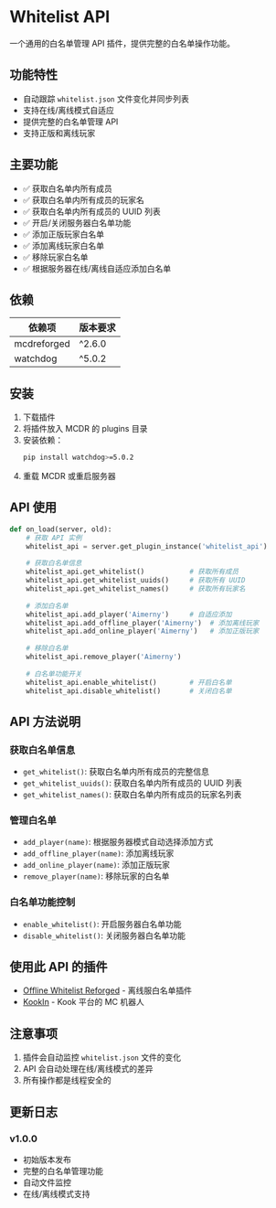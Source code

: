 # Whitelist API

一个通用的白名单管理 API 插件，提供完整的白名单操作功能。

## 功能特性

- 自动跟踪 `whitelist.json` 文件变化并同步列表
- 支持在线/离线模式自适应
- 提供完整的白名单管理 API
- 支持正版和离线玩家

## 主要功能

- ✅ 获取白名单内所有成员
- ✅ 获取白名单内所有成员的玩家名
- ✅ 获取白名单内所有成员的 UUID 列表
- ✅ 开启/关闭服务器白名单功能
- ✅ 添加正版玩家白名单
- ✅ 添加离线玩家白名单
- ✅ 移除玩家白名单
- ✅ 根据服务器在线/离线自适应添加白名单

## 依赖

| 依赖项 | 版本要求 |
|-------|---------|
| mcdreforged | ^2.6.0 |
| watchdog | ^5.0.2 |

## 安装

1. 下载插件
2. 将插件放入 MCDR 的 plugins 目录
3. 安装依赖：
   ```bash
   pip install watchdog>=5.0.2
   ```
4. 重载 MCDR 或重启服务器

## API 使用

```python
def on_load(server, old):
    # 获取 API 实例
    whitelist_api = server.get_plugin_instance('whitelist_api')
    
    # 获取白名单信息
    whitelist_api.get_whitelist()           # 获取所有成员
    whitelist_api.get_whitelist_uuids()     # 获取所有 UUID
    whitelist_api.get_whitelist_names()     # 获取所有玩家名
    
    # 添加白名单
    whitelist_api.add_player('Aimerny')     # 自适应添加
    whitelist_api.add_offline_player('Aimerny')  # 添加离线玩家
    whitelist_api.add_online_player('Aimerny')   # 添加正版玩家
    
    # 移除白名单
    whitelist_api.remove_player('Aimerny')
    
    # 白名单功能开关
    whitelist_api.enable_whitelist()        # 开启白名单
    whitelist_api.disable_whitelist()       # 关闭白名单
```

## API 方法说明

### 获取白名单信息

- `get_whitelist()`: 获取白名单内所有成员的完整信息
- `get_whitelist_uuids()`: 获取白名单内所有成员的 UUID 列表
- `get_whitelist_names()`: 获取白名单内所有成员的玩家名列表

### 管理白名单

- `add_player(name)`: 根据服务器模式自动选择添加方式
- `add_offline_player(name)`: 添加离线玩家
- `add_online_player(name)`: 添加正版玩家
- `remove_player(name)`: 移除玩家的白名单

### 白名单功能控制

- `enable_whitelist()`: 开启服务器白名单功能
- `disable_whitelist()`: 关闭服务器白名单功能

## 使用此 API 的插件

- [Offline Whitelist Reforged](./offline_whitelist_reforged.md) - 离线服白名单插件
- [KookIn](./kookin.md) - Kook 平台的 MC 机器人

## 注意事项

1. 插件会自动监控 `whitelist.json` 文件的变化
2. API 会自动处理在线/离线模式的差异
3. 所有操作都是线程安全的

## 更新日志

### v1.0.0
- 初始版本发布
- 完整的白名单管理功能
- 自动文件监控
- 在线/离线模式支持
